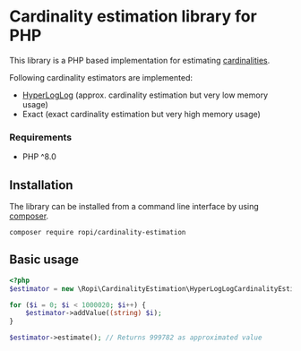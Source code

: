 # Cardinality estimation library for PHP

This library is a PHP based implementation for estimating [cardinalities](https://en.wikipedia.org/wiki/Cardinality).

Following cardinality estimators are implemented:
* [HyperLogLog](https://en.wikipedia.org/wiki/HyperLogLog) (approx. cardinality estimation but very low memory usage)
* Exact (exact cardinality estimation but very high memory usage)
  
### Requirements
* PHP ^8.0
## Installation
The library can be installed from a command line interface by using [composer](https://getcomposer.org/).

```
composer require ropi/cardinality-estimation
```

## Basic usage
```php
<?php
$estimator = new \Ropi\CardinalityEstimation\HyperLogLogCardinalityEstimator();

for ($i = 0; $i < 1000020; $i++) {
    $estimator->addValue((string) $i);
}

$estimator->estimate(); // Returns 999782 as approximated value
```